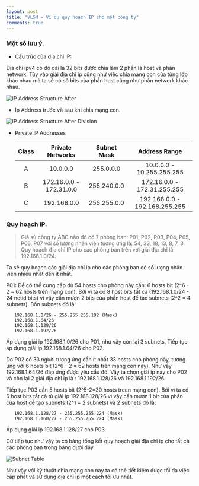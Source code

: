 ```yaml
---
layout: post
title: "VLSM - Ví dụ quy hoạch IP cho một công ty"
comments: true
---
```


### Một số lưu ý.

* Cấu trúc của địa chỉ IP:

Địa chỉ ipv4  có độ dài là 32 bits được chia làm 2 phần là host và phần network.
Tùy vào giải địa chỉ ip cũng như việc chia mạng con của từng lớp khác nhau mà ta sẽ có số bits của phần host cũng như phần network khác nhau.

![IP Address Structure After](/assets/images/708px-CPT-Network-IPAddressDivision.svg)

* Ip Address trước và sau khi chia mạng con.

![IP Address Structure After Division](/assets/images/1920px-Subnetting_Concept-en.svg)

* Private IP Addresses

   | Class | Private Networks | Subnet Mask | Address Range |
   |:-----:|:----------------:|:-----------:|:-------------:|
   |A|10.0.0.0|255.0.0.0|10.0.0.0 - 10.255.255.255|
   |B|172.16.0.0 - 172.31.0.0|255.240.0.0|172.16.0.0 - 172.31.255.255|
   |C|192.168.0.0|255.255.0.0|192.168.0.0 - 192.168.255.255|

### Quy hoạch IP.

> Giả sử công ty ABC nào đó có 7 phòng ban: P01, P02, P03, P04, P05, P06, P07
> với số lượng nhân viên tương ứng là: 54, 33, 18, 13, 8, 7, 3.
> Quy hoạch địa chỉ IP cho các phòng ban trên với giải địa chỉ là: 192.168.1.0/24.

Ta sẽ quy hoạch các giải địa chỉ ip cho các phòng ban có số lượng nhân viên nhiều nhất đến ít nhất.

P01: Để có thể cung cấp đủ 54 hosts cho phòng này cần: 6 hosts bit (2^6 - 2 = 62 hosts trên mạng con).
Bởi vì ta có 8 host bits tất cả (192.168.1.0/24 - 24 netid bits) vì vậy cần mượn 2 bits của phần host để tạo subnets (2^2 = 4 subnets). Bốn subnets đó là:

```console
   192.168.1.0/26 - 255.255.255.192 (Mask)
   192.168.1.64/26
   192.168.1.128/26
   192.168.1.192/26
```
Áp dụng giải ip 192.168.1.0/26 cho P01, như vậy còn lại 3 subnets. Tiếp tục áp dụng giải ip 192.168.1.64/26 cho P02.

Do P02 có 33 người tương ứng cần ít nhất 33 hosts cho phòng này, tương ứng với 6 hosts bit (2^6 - 2 = 62 hosts trên mạng con này). Như vậy 192.168.1.64/26 đáp ứng được yêu cầu đó. Vậy ta chọn giải ip này cho P02 và còn lại 2 giải địa chỉ ip là : 192.168.1.128/26 và 192.168.1.192/26.

Tiếp tục P03 cần 5 hosts bit (2^5-2=30 hosts treen mạng con). Bởi vì ta có 6 host bits tất cả từ giải ip 192.168.128/26 vì vậy cần mượn 1 bit của phần của host để tạo subnets (2^1 = 2 subnets) và 2 subnets đó là:

```console
   192.168.1.128/27 - 255.255.255.224 (Mask)
   192.168.1.160/27 - 255.255.255.224 (Mask)
```
Áp dụng giải ip 192.168.1.128/27 cho P03.

Cứ tiếp tục như vậy ta có bảng tổng kết quy hoạch giải địa chỉ ip cho tất cả các phòng ban trong bảng dưới đây.

![Subnet Table](/assets/images/subnettable.png)

Như vậy với kỹ thuật chia mạng con này ta có thể tiết kiệm được tối đa việc cấp phát và sử dụng địa chỉ ip một cách tối ưu nhất.
